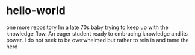 # hello-world
one more repository
Im a late 70s baby trying to keep up with the knowledge flow.
An eager student ready to embracing knowledge and its power.
I do not seek to be overwhelmed but rather to rein in and tame the herd
